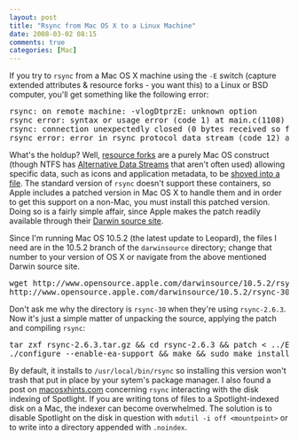 ```yaml
---
layout: post
title: "Rsync from Mac OS X to a Linux Machine"
date: 2008-03-02 08:15
comments: true
categories: [Mac]
---
```

If you try to `rsync` from a Mac OS X machine using the `-E` switch (capture extended attributes & resource forks - you want this) to a Linux or BSD computer, you'll get something like the following error:

<pre>
rsync: on remote machine: -vlogDtprzE: unknown option
rsync error: syntax or usage error (code 1) at main.c(1108)
rsync: connection unexpectedly closed (0 bytes received so far) [sender]
rsync error: error in rsync protocol data stream (code 12) at /SourceCache/rsync/rsync-30/rsync/io.c(359)
</pre>

What's the holdup?  Well, [resource forks](http://en.wikipedia.org/wiki/Resource_fork) are a purely Mac OS construct (though NTFS has [Alternative Data Streams](http://www.securityfocus.com/infocus/1822) that aren't often used) allowing specific data, such as icons and application metadata, to be [shoved into a file](http://vafer.org/blog/20080215024239).  The standard version of `rsync` doesn't support these containers, so Apple includes a patched version in Mac OS X to handle them and in order to get this support on a non-Mac, you must install this patched version.  Doing so is a fairly simple affair, since Apple makes the patch readily available through their [Darwin source site](http://www.opensource.apple.com/darwinsource/).

Since I'm running Mac OS 10.5.2 (the latest update to Leopard), the files I need are in the 10.5.2 branch of the `darwinsource` directory; change that number to your version of OS X or navigate from the above mentioned Darwin source site.

<pre>
wget http://www.opensource.apple.com/darwinsource/10.5.2/rsync-30/rsync-2.6.3.tar.gz \
http://www.opensource.apple.com/darwinsource/10.5.2/rsync-30/patches/EA.diff
</pre>

Don't ask me why the directory is `rsync-30` when they're using `rsync-2.6.3`.  Now it's just a simple matter of unpacking the source, applying the patch and compiling `rsync`:

<pre>
tar zxf rsync-2.6.3.tar.gz && cd rsync-2.6.3 && patch < ../EA.diff && \
./configure --enable-ea-support && make && sudo make install
</pre>

By default, it installs to `/usr/local/bin/rsync` so installing this version won't trash that put in place by your sytem's package manager.  I also found a post on [macosxhints.com](http://macosxhints.com) concerning `rsync` interacting with the disk indexing of Spotlight.  If you are writing tons of files to a Spotlight-indexed disk on a Mac, the indexer can become overwhelmed.  The solution is to disable Spotlight on the disk in question with `mdutil -i off <mountpoint>` or to write into a directory appended with `.noindex`.
